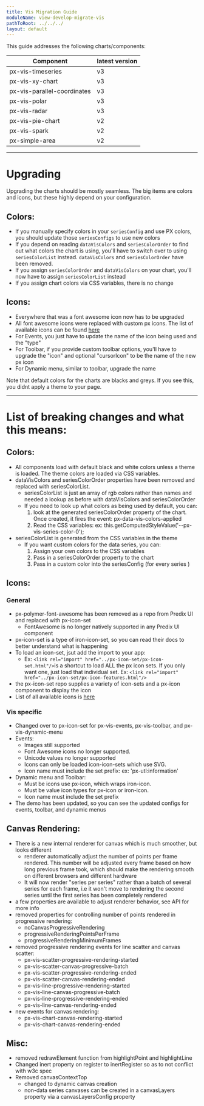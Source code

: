 ```yaml
---
title: Vis Migration Guide
moduleName: view-develop-migrate-vis
pathToRoot: ../../../
layout: default
---
```


This guide addresses the following charts/components:

Component | latest version
 ------- | -----
 px-vis-timeseries | v3
 px-vis-xy-chart | v3
 px-vis-parallel-coordinates | v3
 px-vis-polar | v3
 px-vis-radar | v3
 px-vis-pie-chart | v2
 px-vis-spark | v2
 px-simple-area | v2

--------------------------------------------------------------------------------

# Upgrading
Upgrading the charts should be mostly seamless. The big items are colors and icons, but these highly depend on your configuration.
## Colors:
* If you manually specify colors in your `seriesConfig` and use PX colors, you should update those `seriesConfigs` to use new colors
* If you depend on reading `dataVisColors` and `seriesColorOrder` to find out what colors the chart is using, you'll have to switch over to using `seriesColorList` instead. `dataVisColors` and `seriesColorOrder` have been removed.
* If you assign `seriesColorOrder` and `dataVisColors` on your chart, you'll now have to assign `seriesColorList` instead
* If you assign chart colors via CSS variables, there is no change

## Icons:
* Everywhere that was a font awesome icon now has to be upgraded
* All font awesome icons were replaced with custom px icons. The list of available icons can be found [here](https://www.predix-ui.com/#/components/px-icon-set/)
* For Events, you just have to update the name of the icon being used and the "type"
* For Toolbar, if you provide custom toolbar options, you'll have to upgrade the "icon" and optional "cursorIcon" to be the name of the new px icon
* For Dynamic menu, similar to toolbar, upgrade the name

Note that default colors for the charts are blacks and greys. If you see this, you didnt apply a theme to your page.

--------------------------------------------------------------------------------

# List of breaking changes and what this means:

## Colors:
* All components load with default black and white colors unless a theme is loaded. The theme colors are loaded via CSS variables.
* dataVisColors and seriesColorOrder properties have been removed and replaced with seriesColorList.
  * seriesColorList is just an array of rgb colors rather than names and needed a lookup as before with dataVisColors and seriesColorOrder
  * If you need to look up what colors as being used by default, you can:
    1) look at the generated seriesColorOrder property of the chart. Once created, it fires the event: px-data-vis-colors-applied
    2) Read the CSS variables: ex: this.getComputedStyleValue('--px-vis-series-color-0');
* seriesColorList is generated from the CSS variables in the theme
  * If you want custom colors for the data series, you can:
    1) Assign your own colors to the CSS variables
    2) Pass in a seriesColorOrder property to the chart
    3) Pass in a custom color into the seriesConfig (for every series )

## Icons:
### General
* px-polymer-font-awesome has been removed as a repo from Predix UI and replaced with px-icon-set
  * FontAwesome is no longer natively supported in any Predix UI component
* px-icon-set is a type of iron-icon-set, so you can read their docs to better understand what is happening
* To load an icon-set, jsut add the import to your app:
  * Ex: `<link rel="import" href="../px-icon-set/px-icon-set.html"/>`is a shortcut to load ALL the px icon sets. If you only want one, just load that individual set. Ex: `<link rel="import" href="../px-icon-set/px-icon-features.html"/>`
* the px-icon-set repo supplies a variety of icon-sets and a px-icon component to display the icon
* List of all available icons is [here](https://www.predix-ui.com/#/components/px-icon-set/)

### Vis specific
* Changed over to px-icon-set for px-vis-events, px-vis-toolbar, and px-vis-dynamic-menu
* Events:
  * Images still supported
  * Font Awesome icons no longer supported.
  * Unicode values no longer supported
  * Icons can only be loaded icon-icon-sets which use SVG.
  * Icon name must include the set prefix: ex: 'px-utl:information'
* Dynamic menu and Toolbar:
  * Must be icons use px-icon, which wraps iron-icon.
  * Must be value icon types for px-icon or iron-icon.
  * Icon name must include the set prefix
* The demo has been updated, so you can see the updated configs for events, toolbar, and dynamic menus

## Canvas Rendering:
* There is a new internal renderer for canvas which is much smoother, but looks different
  * renderer automatically adjust the number of points per frame rendered. This number will be adjusted every frame based on how long previous frame took, which should make the rendering smooth on different browsers and different hardware
  * It will now render "series per series" rather than a batch of several series for each frame, i.e it won't move to rendering the second series until the first series has been completely rendered
* a few properties are available to adjust renderer behavior, see API for more info
* removed properties for controlling number of points rendered in progressive rendering:
  * noCanvasProgressiveRendering
  * progressiveRenderingPointsPerFrame
  * progressiveRenderingMinimumFrames
* removed progressive rendering events for line scatter and canvas scatter:
  * px-vis-scatter-progressive-rendering-started
  * px-vis-scatter-canvas-progressive-batch
  * px-vis-scatter-progressive-rendering-ended
  * px-vis-scatter-canvas-rendering-ended
  * px-vis-line-progressive-rendering-started
  * px-vis-line-canvas-progressive-batch
  * px-vis-line-progressive-rendering-ended
  * px-vis-line-canvas-rendering-ended
* new events for canvas rendering:
  * px-vis-chart-canvas-rendering-started
  * px-vis-chart-canvas-rendering-ended

## Misc:
* removed redrawElement function from highlightPoint and highlightLine
* Changed inert property on register to inertRegister so as to not conflict with w3c spec
* Removed canvasContextTop
  * changed to dynamic canvas creation
  * non-data series canvases can be created in a canvasLayers property via a canvasLayersConfig property
